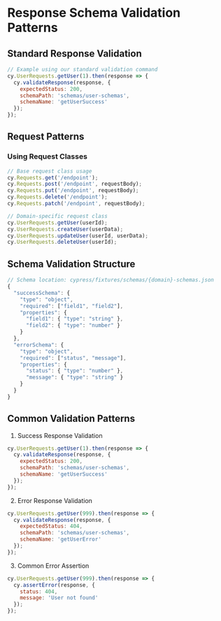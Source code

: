 # Response Schema Validation Patterns

## Standard Response Validation

```javascript
// Example using our standard validation command
cy.UserRequests.getUser(1).then(response => {
  cy.validateResponse(response, {
    expectedStatus: 200,
    schemaPath: 'schemas/user-schemas',
    schemaName: 'getUserSuccess'
  });
});
```

## Request Patterns

### Using Request Classes

```javascript
// Base request class usage
cy.Requests.get('/endpoint');
cy.Requests.post('/endpoint', requestBody);
cy.Requests.put('/endpoint', requestBody);
cy.Requests.delete('/endpoint');
cy.Requests.patch('/endpoint', requestBody);

// Domain-specific request class
cy.UserRequests.getUser(userId);
cy.UserRequests.createUser(userData);
cy.UserRequests.updateUser(userId, userData);
cy.UserRequests.deleteUser(userId);
```

## Schema Validation Structure

```javascript
// Schema location: cypress/fixtures/schemas/{domain}-schemas.json
{
  "successSchema": {
    "type": "object",
    "required": ["field1", "field2"],
    "properties": {
      "field1": { "type": "string" },
      "field2": { "type": "number" }
    }
  },
  "errorSchema": {
    "type": "object",
    "required": ["status", "message"],
    "properties": {
      "status": { "type": "number" },
      "message": { "type": "string" }
    }
  }
}
```

## Common Validation Patterns

1. Success Response Validation
```javascript
cy.UserRequests.getUser(1).then(response => {
  cy.validateResponse(response, {
    expectedStatus: 200,
    schemaPath: 'schemas/user-schemas',
    schemaName: 'getUserSuccess'
  });
});
```

2. Error Response Validation
```javascript
cy.UserRequests.getUser(999).then(response => {
  cy.validateResponse(response, {
    expectedStatus: 404,
    schemaPath: 'schemas/user-schemas',
    schemaName: 'getUserError'
  });
});
```

3. Common Error Assertion
```javascript
cy.UserRequests.getUser(999).then(response => {
  cy.assertError(response, {
    status: 404,
    message: 'User not found'
  });
});
```
